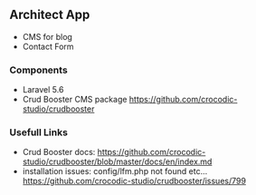 ## Architect App

- CMS for blog
- Contact Form
### Components

- Laravel 5.6
- Crud Booster CMS package 
https://github.com/crocodic-studio/crudbooster

### Usefull Links

- Crud Booster docs: https://github.com/crocodic-studio/crudbooster/blob/master/docs/en/index.md
- installation issues: config/lfm.php not found etc... https://github.com/crocodic-studio/crudbooster/issues/799

